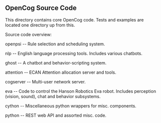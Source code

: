 
OpenCog Source Code
-------------------

This directory contains core OpenCog code.  Tests and examples
are located one directory up from this.

Source code overview:

openpsi         -- Rule selection and scheduling system.

nlp             -- English language processing tools.
                   Includes various chatbots.

ghost           -- A chatbot and behavior-scripting system.

attention       -- ECAN Attention allocation server and tools.

cogserver       -- Multi-user network server.

eva             -- Code to control the Hanson Robotics Eva robot.
                   Includes perception (vision, sound), chat and
                   behavior subsystems.

cython          -- Miscellaneous python wrappers for misc. components.

python          -- REST web API and assorted misc. code.
